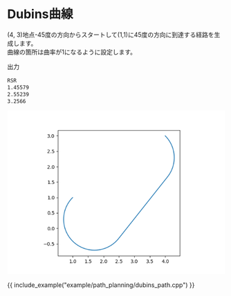 # Dubins曲線

(4, 3)地点-45度の方向からスタートして(1,1)に45度の方向に到達する経路を生成します。  
曲線の箇所は曲率が1になるように設定します。

出力
```
RSR
1.45579
2.55239
3.2566
```

![](../fig/dubins_path.png)

{{ include_example("example/path_planning/dubins_path.cpp") }}
